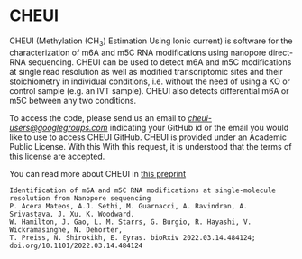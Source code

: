 
# CHEUI

CHEUI (Methylation (CH<sub>3</sub>) Estimation Using Ionic current) is software for the characterization of m6A and m5C RNA modifications using nanopore direct-RNA sequencing. CHEUI can be used to detect m6A and m5C modifications at single read resolution as well as modified transcriptomic sites and their stoichiometry in individual conditions, i.e. without the need of using a KO or control sample (e.g. an IVT sample). CHEUI also detects differential m6A or m5C between any two conditions. 

To access the code, please send us an email to *cheui-users@googlegroups.com* indicating your GitHub id or the email you would like to use to access CHEUI GitHub. 
CHEUI is provided under an Academic Public License. With this With this request, it is understood that the terms of this license are accepted.

You can read more about CHEUI in [this preprint](https://doi.org/10.1101/2022.03.14.484124)
```
Identification of m6A and m5C RNA modifications at single-molecule resolution from Nanopore sequencing
P. Acera Mateos, A.J. Sethi, M. Guarnacci, A. Ravindran, A. Srivastava, J. Xu, K. Woodward, 
W. Hamilton, J. Gao, L. M. Starrs, G. Burgio, R. Hayashi, V. Wickramasinghe, N. Dehorter,
T. Preiss, N. Shirokikh, E. Eyras. bioRxiv 2022.03.14.484124; doi.org/10.1101/2022.03.14.484124
```
